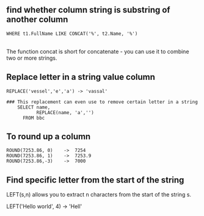 ## find whether column string is substring of another column
	WHERE t1.FullName LIKE CONCAT('%', t2.Name, '%')
 <br/>The function concat is short for concatenate - you can use it to combine two or more strings.<br/>
## Replace letter in a string value column
	REPLACE('vessel','e','a') -> 'vassal'
	
	### This replacement can even use to remove certain letter in a string
		SELECT name,
			   REPLACE(name, 'a','')
		  FROM bbc
## To round up a column
	ROUND(7253.86, 0)    ->  7254
	ROUND(7253.86, 1)    ->  7253.9
 	ROUND(7253.86,-3)    ->  7000
## Find specific letter from the start of the string
LEFT(s,n) allows you to extract n characters from the start of the string s.

   LEFT('Hello world', 4) -> 'Hell'     
